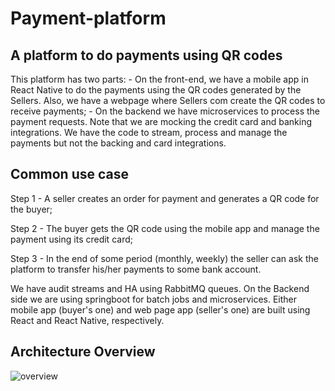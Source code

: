 # Payment-platform
## A platform to do payments using QR codes

This platform has two parts:
    - On the front-end, we have a mobile app in React Native to do the payments using the QR codes generated by the Sellers. Also, we have a webpage where Sellers com create the QR codes to receive payments;
    - On the backend we have microservices to process the payment requests. Note that we are mocking the credit card and banking integrations. We have the code to stream, process and manage the payments but not the backing and card integrations.

## Common use case

Step 1 - A seller creates an order for payment and generates a QR code for the buyer;

<Add image here>

Step 2 - The buyer gets the QR code using the mobile app and manage the payment using its credit card;

<Add image here>

Step 3 - In the end of some period (monthly, weekly) the seller can ask the platform to transfer his/her payments to some bank account.

<Add image here>

We have audit streams and HA using RabbitMQ queues. On the Backend side we are using springboot for batch jobs and microservices. Either mobile app (buyer's one) and web page app (seller's one) are built using React and React Native, respectively.

## Architecture Overview

![overview](https://raw.githubusercontent.com/joseteodoro/payment-platform/master/docs/solution-architecture.png)
